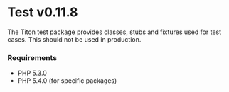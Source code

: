 # Test v0.11.8 #

The Titon test package provides classes, stubs and fixtures used for test cases. This should not be used in production.

### Requirements ###

* PHP 5.3.0
* PHP 5.4.0 (for specific packages)